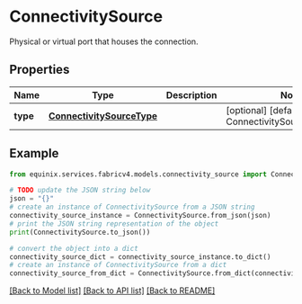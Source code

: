 # ConnectivitySource

Physical or virtual port that houses the connection.

## Properties

Name | Type | Description | Notes
------------ | ------------- | ------------- | -------------
**type** | [**ConnectivitySourceType**](ConnectivitySourceType.md) |  | [optional] [default to ConnectivitySourceType.COLO]

## Example

```python
from equinix.services.fabricv4.models.connectivity_source import ConnectivitySource

# TODO update the JSON string below
json = "{}"
# create an instance of ConnectivitySource from a JSON string
connectivity_source_instance = ConnectivitySource.from_json(json)
# print the JSON string representation of the object
print(ConnectivitySource.to_json())

# convert the object into a dict
connectivity_source_dict = connectivity_source_instance.to_dict()
# create an instance of ConnectivitySource from a dict
connectivity_source_from_dict = ConnectivitySource.from_dict(connectivity_source_dict)
```
[[Back to Model list]](../README.md#documentation-for-models) [[Back to API list]](../README.md#documentation-for-api-endpoints) [[Back to README]](../README.md)


